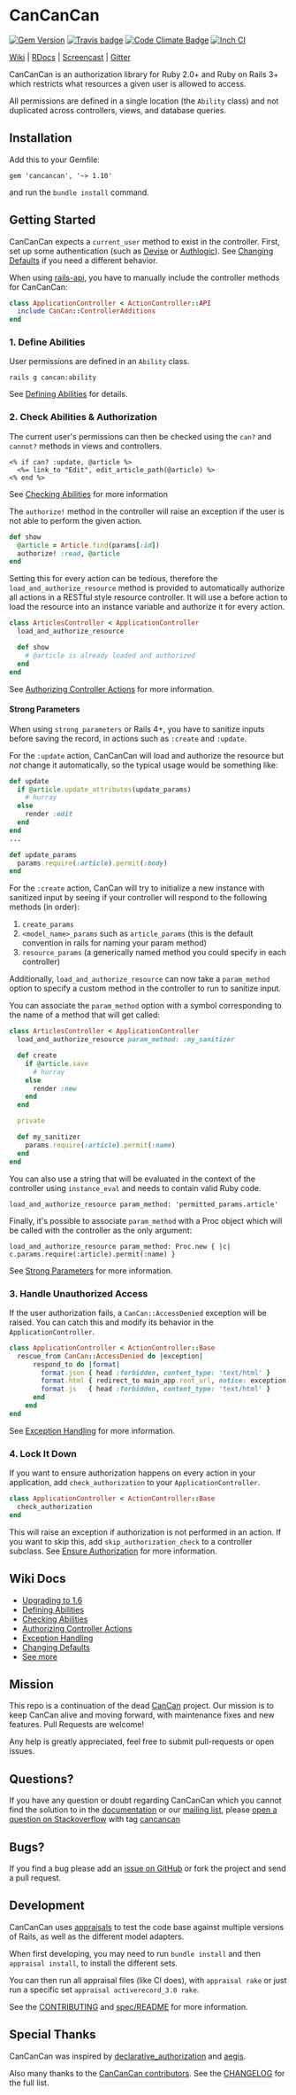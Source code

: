 # CanCanCan

[![Gem Version](https://badge.fury.io/rb/cancancan.svg)](http://badge.fury.io/rb/cancancan)
[![Travis badge](https://travis-ci.org/CanCanCommunity/cancancan.svg?branch=develop)](https://travis-ci.org/CanCanCommunity/cancancan)
[![Code Climate Badge](https://codeclimate.com/github/CanCanCommunity/cancancan.svg)](https://codeclimate.com/github/CanCanCommunity/cancancan)
[![Inch CI](http://inch-ci.org/github/CanCanCommunity/cancancan.svg)](http://inch-ci.org/github/CanCanCommunity/cancancan)

[Wiki](https://github.com/CanCanCommunity/cancancan/wiki) | 
[RDocs](http://rdoc.info/projects/CanCanCommunity/cancancan) | 
[Screencast](http://railscasts.com/episodes/192-authorization-with-cancan) | 
[Gitter](https://gitter.im/CanCanCommunity/cancancan)

CanCanCan is an authorization library for Ruby 2.0+ and Ruby on Rails 3+ which restricts what resources a given user is allowed to access. 

All permissions are defined in a single location (the `Ability` class) and not duplicated across controllers, views, and database queries.


## Installation

Add this to your Gemfile: 

    gem 'cancancan', '~> 1.10'
    
and run the `bundle install` command.

## Getting Started

CanCanCan expects a `current_user` method to exist in the controller. 
First, set up some authentication (such as [Devise](https://github.com/plataformatec/devise) or [Authlogic](https://github.com/binarylogic/authlogic)). 
See [Changing Defaults](https://github.com/CanCanCommunity/cancancan/wiki/changing-defaults) if you need a different behavior.

When using [rails-api](https://github.com/rails-api/rails-api), you have to manually include the controller methods for CanCanCan:
```ruby
class ApplicationController < ActionController::API
  include CanCan::ControllerAdditions
end
```

### 1. Define Abilities

User permissions are defined in an `Ability` class.

    rails g cancan:ability

See [Defining Abilities](https://github.com/CanCanCommunity/cancancan/wiki/defining-abilities) for details.


### 2. Check Abilities & Authorization

The current user's permissions can then be checked using the `can?` and `cannot?` methods in views and controllers.

```erb
<% if can? :update, @article %>
  <%= link_to "Edit", edit_article_path(@article) %>
<% end %>
```

See [Checking Abilities](https://github.com/CanCanCommunity/cancancan/wiki/checking-abilities) for more information

The `authorize!` method in the controller will raise an exception if the user is not able to perform the given action.

```ruby
def show
  @article = Article.find(params[:id])
  authorize! :read, @article
end
```

Setting this for every action can be tedious, therefore the `load_and_authorize_resource` method is provided to 
automatically authorize all actions in a RESTful style resource controller. 
It will use a before action to load the resource into an instance variable and authorize it for every action.

```ruby
class ArticlesController < ApplicationController
  load_and_authorize_resource

  def show
    # @article is already loaded and authorized
  end
end
```

See [Authorizing Controller Actions](https://github.com/CanCanCommunity/cancancan/wiki/authorizing-controller-actions) for more information.


#### Strong Parameters

When using `strong_parameters` or Rails 4+, you have to sanitize inputs before saving the record, in actions such as `:create` and `:update`.

For the `:update` action, CanCanCan will load and authorize the resource but *not* change it automatically, so the typical usage would be something like:

```ruby
def update
  if @article.update_attributes(update_params)
    # hurray
  else
    render :edit
  end
end
...

def update_params
  params.require(:article).permit(:body)
end
```

For the `:create` action, CanCan will try to initialize a new instance with sanitized input by seeing if your 
controller will respond to the following methods (in order):

1. `create_params`
2. `<model_name>_params` such as `article_params` (this is the default convention in rails for naming your param method)
3. `resource_params` (a generically named method you could specify in each controller)

Additionally, `load_and_authorize_resource` can now take a `param_method` option to specify a custom method in the controller to run to sanitize input.

You can associate the `param_method` option with a symbol corresponding to the name of a method that will get called:

```ruby
class ArticlesController < ApplicationController
  load_and_authorize_resource param_method: :my_sanitizer

  def create
    if @article.save
      # hurray
    else
      render :new
    end
  end

  private

  def my_sanitizer
    params.require(:article).permit(:name)
  end
end
```

You can also use a string that will be evaluated in the context of the controller using `instance_eval` and needs to contain valid Ruby code. 

    load_and_authorize_resource param_method: 'permitted_params.article'

Finally, it's possible to associate `param_method` with a Proc object which will be called with the controller as the only argument:

    load_and_authorize_resource param_method: Proc.new { |c| c.params.require(:article).permit(:name) }

See [Strong Parameters](https://github.com/CanCanCommunity/cancancan/wiki/Strong-Parameters) for more information.

### 3. Handle Unauthorized Access

If the user authorization fails, a `CanCan::AccessDenied` exception will be raised. 
You can catch this and modify its behavior in the `ApplicationController`.

```ruby
class ApplicationController < ActionController::Base
  rescue_from CanCan::AccessDenied do |exception|
      respond_to do |format|
        format.json { head :forbidden, content_type: 'text/html' }
        format.html { redirect_to main_app.root_url, notice: exception.message }
        format.js   { head :forbidden, content_type: 'text/html' }
      end
    end
end
```

See [Exception Handling](https://github.com/CanCanCommunity/cancancan/wiki/exception-handling) for more information.


### 4. Lock It Down

If you want to ensure authorization happens on every action in your application, add `check_authorization` to your `ApplicationController`.

```ruby
class ApplicationController < ActionController::Base
  check_authorization
end
```

This will raise an exception if authorization is not performed in an action. 
If you want to skip this, add `skip_authorization_check` to a controller subclass. 
See [Ensure Authorization](https://github.com/CanCanCommunity/cancancan/wiki/Ensure-Authorization) for more information.


## Wiki Docs

* [Upgrading to 1.6](https://github.com/CanCanCommunity/cancancan/wiki/Upgrading-to-1.6)
* [Defining Abilities](https://github.com/CanCanCommunity/cancancan/wiki/Defining-Abilities)
* [Checking Abilities](https://github.com/CanCanCommunity/cancancan/wiki/Checking-Abilities)
* [Authorizing Controller Actions](https://github.com/CanCanCommunity/cancancan/wiki/Authorizing-Controller-Actions)
* [Exception Handling](https://github.com/CanCanCommunity/cancancan/wiki/Exception-Handling)
* [Changing Defaults](https://github.com/CanCanCommunity/cancancan/wiki/Changing-Defaults)
* [See more](https://github.com/CanCanCommunity/cancancan/wiki)

## Mission

This repo is a continuation of the dead [CanCan](https://github.com/ryanb/cancan) project. 
Our mission is to keep CanCan alive and moving forward, with maintenance fixes and new features. 
Pull Requests are welcome!

Any help is greatly appreciated, feel free to submit pull-requests or open issues.


## Questions?

If you have any question or doubt regarding CanCanCan which you cannot find the solution to in the 
[documentation](https://github.com/CanCanCommunity/cancancan/wiki) or our 
[mailing list](http://groups.google.com/group/cancancan), please 
[open a question on Stackoverflow](http://stackoverflow.com/questions/ask?tags=cancancan) with tag 
[cancancan](http://stackoverflow.com/questions/tagged/cancancan)

## Bugs?

If you find a bug please add an [issue on GitHub](https://github.com/CanCanCommunity/cancancan/issues) or fork the project and send a pull request.


## Development

CanCanCan uses [appraisals](https://github.com/thoughtbot/appraisal) to test the code base against multiple versions 
of Rails, as well as the different model adapters.

When first developing, you may need to run `bundle install` and then `appraisal install`, to install the different sets.

You can then run all appraisal files (like CI does), with `appraisal rake` or just run a specific set `appraisal activerecord_3.0 rake`.

See the [CONTRIBUTING](https://github.com/CanCanCommunity/cancancan/blob/develop/CONTRIBUTING.md) and 
[spec/README](https://github.com/CanCanCommunity/cancancan/blob/master/spec/README.rdoc) for more information.


## Special Thanks

CanCanCan was inspired by [declarative_authorization](https://github.com/stffn/declarative_authorization/) and 
[aegis](https://github.com/makandra/aegis). 

Also many thanks to the [CanCanCan contributors](https://github.com/CanCanCommunity/cancancan/contributors). 
See the [CHANGELOG](https://github.com/CanCanCommunity/cancancan/blob/master/CHANGELOG.rdoc) for the full list.
